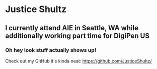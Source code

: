 # Justice Shultz
## I currently attend AIE in Seattle, WA while additionally working part time for DigiPen US

### Oh hey look stuff actually shows up!

Check out my GitHub it's kinda neat: https://github.com/JusticeShultz/